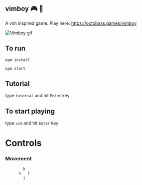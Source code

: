 ## vimboy 🎮 💚 
A vim inspired game. Play here: https://octobass.games/vimboy


![Vimboy gif](https://i.imgur.com/hiQQvB8.gif)

## To run

`npm install`

`npm start`

## Tutorial
type `tutorial` and hit `Enter` key

## To start playing

type `vim` and hit `Enter` key

# Controls

### Movement

```
        k
      h   l
        j
```
